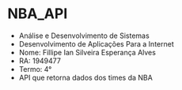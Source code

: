 # NBA_API

- Análise e Desenvolvimento de Sistemas
- Desenvolvimento de Aplicações Para a Internet
- Nome: Fillipe Ian Silveira Esperança Alves
- RA: 1949477
- Termo: 4°
- API que retorna dados dos times da NBA
